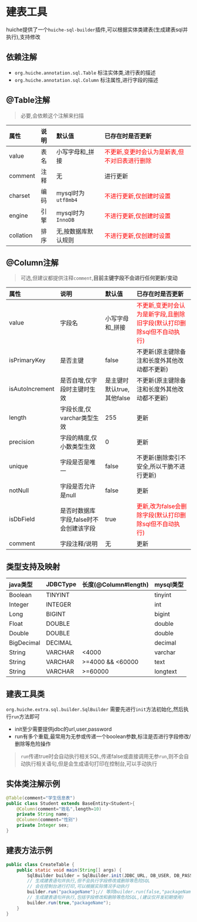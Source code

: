 # 建表工具
huiche提供了一个`huiche-sql-builder`插件,可以根据实体类建表(生成建表sql并执行),支持修改
## 依赖注解
- `org.huiche.annotation.sql.Table` 标注实体类,进行表的描述
- `org.huiche.annotation.sql.Column` 标注属性,进行字段的描述
## @Table注解
> 必要,会依赖这个注解来扫描

属性|说明|默认值|已存在时是否更新
:-|:-|:-|:-
value|表名|小写字母和_拼接|<span style="color:#f00">不更新,变更时会认为是新表,但不对旧表进行删除</span>
comment|注释|无|进行更新
charset|编码|mysql时为`utf8mb4`|<span style="color:#f00">不进行更新,仅创建时设置</span>
engine|引擎|mysql时为`InnoDB`|<span style="color:#f00">不进行更新,仅创建时设置</span>
collation|排序|无,按数据库默认规则|<span style="color:#f00">不进行更新,仅创建时设置</span>
## @Column注解
> 可选,但建议都提供注释`comment`,<b>目前主键字段不会进行任何更新/变动</b>

属性|说明|默认值|已存在时是否更新
:-|:-|:-|:-
value|字段名|小写字母和_拼接|<span style="color:#f00">不更新,变更时会认为是新字段,且删除旧字段(默认打印删除sql但不自动执行)</span>
isPrimaryKey|是否主键|false|不更新(原主键除备注和长度外其他改动都不更新)
isAutoIncrement|是否自增,仅字段时主键时生效|是主键时默认true,其他false|不更新(原主键除备注和长度外其他改动都不更新)
length|字段长度,仅varchar类型生效|255|更新
precision|字段的精度,仅小数类型生效|0|更新
unique|字段是否是唯一|false|不更新(删除索引不安全,所以干脆不进行更新)
notNull|字段是否允许是null|false|更新
isDbField|是否时数据库字段,false时不会创建该字段|true|<span style="color:#f00">更新,改为false会删除字段(默认打印删除sql但不自动执行)</span>
comment|字段注释/说明|无|更新

## 类型支持及映射
java类型|JDBCType|长度(@Column#length)|mysql类型
:-|:-|:-|:-
Boolean|TINYINT||tinyint
Integer|INTEGER||int
Long|BIGINT||bigint
Float|DOUBLE||double
Double|DOUBLE||double
BigDecimal|DECIMAL||decimal
String|VARCHAR|<4000|varchar
String|VARCHAR|>=4000 && <60000|text
String|VARCHAR|>=60000|longtext
## 建表工具类
`org.huiche.extra.sql.builder.SqlBuilder` 需要先进行`init`方法初始化,然后执行`run`方法即可
- init至少需要提供jdbc的url,user,password
- run有多个重载,最常用为无参或传递一个boolean参数,标注是否进行字段修改/删除等危险操作
> `run`传递true时会自动执行相关SQL,传递false或直接调用无参`run`,则不会自动执行相关语句,但是会生成语句打印在控制台,可以手动执行

## 实体类注解示例
```java
@Table(comment="学生信息表")
public class Student extends BaseEntity<Student>{
    @Column(comment="姓名",length=10)
    private String name;
    @Columen(comment="性别")
    private Integer sex;
}
```
## 建表方法示例
```java
public class CreateTable {
    public static void main(String[] args) {
        SqlBuilder builder = SqlBuilder.init(JDBC_URL, DB_USER, DB_PASSWORD);
        // 生成建表语句并执行,但不会执行字段修改或删除等危险SQL
        // 会在控制台进行打印,可以根据实际情况手动执行
        builder.run("packageName");// 等同builder.run(false,"packageName");
        // 生成建表语句并执行,包括字段修改和删除等危险SQL,(建议仅开发初期使用)
        builder.run(true,"packageName");
    }
} 
```
